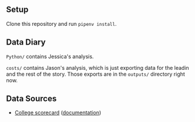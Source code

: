 ## Setup

Clone this repository and run `pipenv install`.

## Data Diary

`Python/` contains Jessica's analysis.

`costs/` contains Jason's analysis, which is just exporting data for the leadin and the rest of the story. Those exports are in the `outputs/` directory right now.

## Data Sources

* [College scorecard](https://collegescorecard.ed.gov/data) ([documentation](https://collegescorecard.ed.gov/assets/FullDataDocumentation.pdf))
